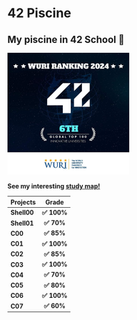 # 42 Piscine

## My piscine in 42 School 👋

<img src="./dcs/42_rank.jpg" width=273>

**See my interesting [study map!](https://faleite.github.io/42piscine)**

Projects | Grade |
---------|:-----:|
**Shell00** | **:white_check_mark: 100%** 
**Shell01** | **:white_check_mark: 70%** 
**C00** | **:white_check_mark: 85%** 
**C01** | **:white_check_mark: 100%** 
**C02** | **:white_check_mark: 85%** 
**C03** | **:white_check_mark: 100%** 
**C04** | **:white_check_mark: 70%** 
**C05** | **:white_check_mark: 80%** 
**C06** | **:white_check_mark: 100%** 
**C07** | **:white_check_mark: 60%** 